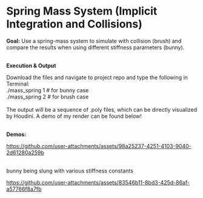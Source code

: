 # Spring Mass System (Implicit Integration and Collisions)

**Goal:** Use a spring-mass system to simulate with collision (brush) and compare the results when using different stiffness parameters (bunny).<br />
<br />

**Execution & Output**

Download the files and navigate to project repo and type the following in Terminal: <br />
./mass_spring 1    # for bunny case <br />
./mass_spring 2    # for brush case <br />
<br />
The output will be a sequence of .poly files, which can be directly visualized by Houdini. A demo of my render can be found below!<br />
<br />

**Demos:** <br />


https://github.com/user-attachments/assets/98a25237-4251-4103-9040-2d61280a259b



<br />
bunny being slung with various stiffness constants
<br />


https://github.com/user-attachments/assets/83546b11-8bd3-425d-86af-a57766f8a7fb



